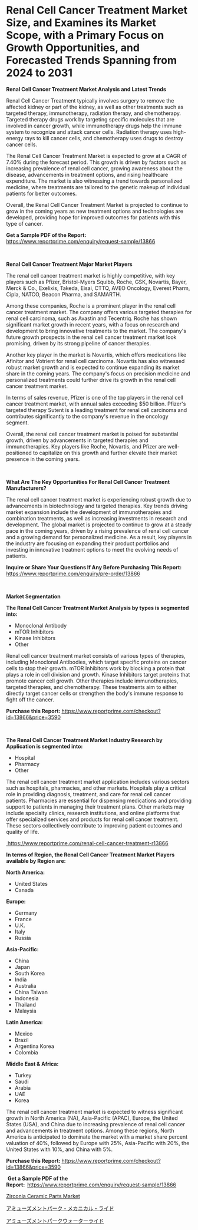 <p><h1>Renal Cell Cancer Treatment Market Size, and Examines its Market Scope, with a Primary Focus on Growth Opportunities, and Forecasted Trends Spanning from 2024 to 2031</h1></p><p><strong>Renal Cell Cancer Treatment Market Analysis and Latest Trends</strong></p>
<p><p>Renal Cell Cancer Treatment typically involves surgery to remove the affected kidney or part of the kidney, as well as other treatments such as targeted therapy, immunotherapy, radiation therapy, and chemotherapy. Targeted therapy drugs work by targeting specific molecules that are involved in cancer growth, while immunotherapy drugs help the immune system to recognize and attack cancer cells. Radiation therapy uses high-energy rays to kill cancer cells, and chemotherapy uses drugs to destroy cancer cells.</p><p>The Renal Cell Cancer Treatment Market is expected to grow at a CAGR of 7.40% during the forecast period. This growth is driven by factors such as increasing prevalence of renal cell cancer, growing awareness about the disease, advancements in treatment options, and rising healthcare expenditure. The market is also witnessing a trend towards personalized medicine, where treatments are tailored to the genetic makeup of individual patients for better outcomes.</p><p>Overall, the Renal Cell Cancer Treatment Market is projected to continue to grow in the coming years as new treatment options and technologies are developed, providing hope for improved outcomes for patients with this type of cancer.</p></p>
<p><strong>Get a Sample PDF of the Report:&nbsp;</strong> <a href="https://www.reportprime.com/enquiry/request-sample/13866">https://www.reportprime.com/enquiry/request-sample/13866</a></p>
<p>&nbsp;</p>
<p><strong>Renal Cell Cancer Treatment Major Market Players</strong></p>
<p><p>The renal cell cancer treatment market is highly competitive, with key players such as Pfizer, Bristol-Myers Squibb, Roche, GSK, Novartis, Bayer, Merck & Co., Exelixis, Takeda, Eisai, CTTQ, AVEO Oncology, Everest Pharm, Cipla, NATCO, Beacon Pharma, and SAMARTH.</p><p>Among these companies, Roche is a prominent player in the renal cell cancer treatment market. The company offers various targeted therapies for renal cell carcinoma, such as Avastin and Tecentriq. Roche has shown significant market growth in recent years, with a focus on research and development to bring innovative treatments to the market. The company's future growth prospects in the renal cell cancer treatment market look promising, driven by its strong pipeline of cancer therapies.</p><p>Another key player in the market is Novartis, which offers medications like Afinitor and Votrient for renal cell carcinoma. Novartis has also witnessed robust market growth and is expected to continue expanding its market share in the coming years. The company's focus on precision medicine and personalized treatments could further drive its growth in the renal cell cancer treatment market.</p><p>In terms of sales revenue, Pfizer is one of the top players in the renal cell cancer treatment market, with annual sales exceeding $50 billion. Pfizer's targeted therapy Sutent is a leading treatment for renal cell carcinoma and contributes significantly to the company's revenue in the oncology segment.</p><p>Overall, the renal cell cancer treatment market is poised for substantial growth, driven by advancements in targeted therapies and immunotherapies. Key players like Roche, Novartis, and Pfizer are well-positioned to capitalize on this growth and further elevate their market presence in the coming years.</p></p>
<p>&nbsp;</p>
<p><strong>What Are The Key Opportunities For Renal Cell Cancer Treatment Manufacturers?</strong></p>
<p><p>The renal cell cancer treatment market is experiencing robust growth due to advancements in biotechnology and targeted therapies. Key trends driving market expansion include the development of immunotherapies and combination treatments, as well as increasing investments in research and development. The global market is projected to continue to grow at a steady pace in the coming years, driven by a rising prevalence of renal cell cancer and a growing demand for personalized medicine. As a result, key players in the industry are focusing on expanding their product portfolios and investing in innovative treatment options to meet the evolving needs of patients.</p></p>
<p><strong>Inquire or Share Your Questions If Any Before Purchasing This Report:</strong> <a href="https://www.reportprime.com/enquiry/pre-order/13866">https://www.reportprime.com/enquiry/pre-order/13866</a></p>
<p>&nbsp;</p>
<p><strong>Market Segmentation</strong></p>
<p><strong>The Renal Cell Cancer Treatment Market Analysis by types is segmented into:</strong></p>
<p><ul><li>Monoclonal Antibody</li><li>mTOR Inhibitors</li><li>Kinase Inhibitors</li><li>Other</li></ul></p>
<p><p>Renal cell cancer treatment market consists of various types of therapies, including Monoclonal Antibodies, which target specific proteins on cancer cells to stop their growth. mTOR Inhibitors work by blocking a protein that plays a role in cell division and growth. Kinase Inhibitors target proteins that promote cancer cell growth. Other therapies include immunotherapies, targeted therapies, and chemotherapy. These treatments aim to either directly target cancer cells or strengthen the body's immune response to fight off the cancer.</p></p>
<p><strong>Purchase this Report:&nbsp;</strong><a href="https://www.reportprime.com/checkout?id=13866&price=3590">https://www.reportprime.com/checkout?id=13866&price=3590</a></p>
<p>&nbsp;</p>
<p><strong>The Renal Cell Cancer Treatment Market Industry Research by Application is segmented into:</strong></p>
<p><ul><li>Hospital</li><li>Pharmacy</li><li>Other</li></ul></p>
<p><p>The renal cell cancer treatment market application includes various sectors such as hospitals, pharmacies, and other markets. Hospitals play a critical role in providing diagnosis, treatment, and care for renal cell cancer patients. Pharmacies are essential for dispensing medications and providing support to patients in managing their treatment plans. Other markets may include specialty clinics, research institutions, and online platforms that offer specialized services and products for renal cell cancer treatment. These sectors collectively contribute to improving patient outcomes and quality of life.</p></p>
<p><a href="https://www.reportprime.com/renal-cell-cancer-treatment-r13866">&nbsp;https://www.reportprime.com/renal-cell-cancer-treatment-r13866</a></p>
<p><strong>In terms of Region, the Renal Cell Cancer Treatment Market Players available by Region are:</strong></p>
<p>
    <p> <strong> North America: </strong>
        <ul>
            <li>United States</li>
            <li>Canada</li>
        </ul>
        </p> 
    <p> <strong> Europe: </strong>
        <ul>
            <li>Germany</li>
            <li>France</li>
            <li>U.K.</li>
            <li>Italy</li>
            <li>Russia</li>
        </ul>
        </p> 
    <p> <strong> Asia-Pacific: </strong>
        <ul>
            <li>China</li>
            <li>Japan</li>
            <li>South Korea</li>
            <li>India</li>
            <li>Australia</li>
            <li>China Taiwan</li>
            <li>Indonesia</li>
            <li>Thailand</li>
            <li>Malaysia</li>
        </ul>
        </p> 
    <p> <strong> Latin America: </strong>
        <ul>
            <li>Mexico</li>
            <li>Brazil</li>
            <li>Argentina Korea</li>
            <li>Colombia</li>
        </ul>
        </p> 
    <p> <strong> Middle East & Africa: </strong>
        <ul>
            <li>Turkey</li>
            <li>Saudi</li>
            <li>Arabia</li>
            <li>UAE</li>
            <li>Korea</li>
        </ul>
    </p>
    </p>
<p><p>The renal cell cancer treatment market is expected to witness significant growth in North America (NA), Asia-Pacific (APAC), Europe, the United States (USA), and China due to increasing prevalence of renal cell cancer and advancements in treatment options. Among these regions, North America is anticipated to dominate the market with a market share percent valuation of 40%, followed by Europe with 25%, Asia-Pacific with 20%, the United States with 10%, and China with 5%.</p></p>
<p><strong>Purchase this Report: </strong><a href="https://www.reportprime.com/checkout?id=13866&price=3590">https://www.reportprime.com/checkout?id=13866&price=3590</a></p>
<p>&nbsp;<strong>Get a Sample PDF of the Report:&nbsp;&nbsp;</strong><a href="https://www.reportprime.com/enquiry/request-sample/13866">https://www.reportprime.com/enquiry/request-sample/13866</a></p>
<p><strong></strong></p>
<p><p><a href="https://github.com/JennyferFeil2023/Market-Research-Report-List-1/blob/main/zirconia-ceramic-parts-market.md">Zirconia Ceramic Parts Market</a></p><p><a href="https://github.com/VellaJacobi2023/Market-Research-Report-List-1/blob/main/817584380612.md">アミューズメントパーク・メカニカル・ライド</a></p><p><a href="https://github.com/AylinBeier/Market-Research-Report-List-1/blob/main/828831680613.md">アミューズメントパークウォーターライド</a></p></p>